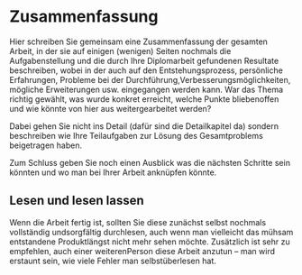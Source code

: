 # Zusammenfassung

Hier schreiben Sie gemeinsam eine Zusammenfassung der gesamten Arbeit, in der sie auf einigen (wenigen) Seiten nochmals die Aufgabenstellung und die durch Ihre Diplomarbeit gefundenen Resultate beschreiben, wobei in der auch auf den Entstehungsprozess, persönliche Erfahrungen, Probleme bei der Durchführung,Verbesserungsmöglichkeiten, mögliche Erweiterungen usw. eingegangen werden kann.
War das Thema richtig gewählt, was wurde konkret erreicht, welche Punkte bliebenoffen und wie könnte von hier aus weitergearbeitet werden?

Dabei gehen Sie nicht ins Detail (dafür sind die Detailkapitel da) sondern beschreiben wie Ihre Teilaufgaben zur Lösung des Gesamtproblems beigetragen haben.

Zum Schluss geben Sie noch einen Ausblick was die nächsten Schritte sein könnten und wo man bei Ihrer Arbeit anknüpfen könnte.

## Lesen und lesen lassen

Wenn die Arbeit fertig ist, sollten Sie diese zunächst selbst nochmals vollständig undsorgfältig durchlesen, auch wenn man vielleicht das mühsam entstandene Produktlängst nicht mehr sehen möchte. Zusätzlich ist sehr zu empfehlen, auch einer weiterenPerson diese Arbeit anzutun – man wird erstaunt sein, wie viele Fehler man selbstüberlesen hat.
